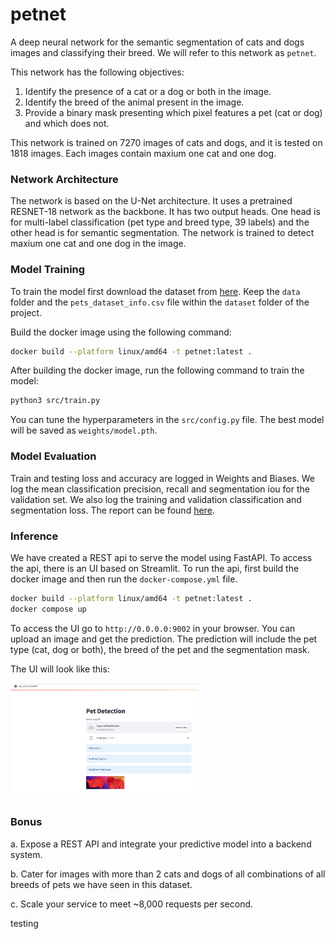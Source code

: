 # petnet

A deep neural network for the semantic segmentation of cats and dogs images and classifying their breed. We will refer to this network as `petnet`.

This network has the following objectives:

1. Identify the presence of a cat or a dog or both in the image.
2. Identify the breed of the animal present in the image.
3. Provide a binary mask presenting which pixel features a pet (cat or dog) and which does not.

This network is trained on 7270 images of cats and dogs, and it is tested on 1818 images. Each images contain maxium one cat and one dog. 

### Network Architecture
The network is based on the U-Net architecture. It uses a pretrained RESNET-18 network as the backbone. It has two output heads. One head is for multi-label classification (pet type and breed type, 39 labels) and the other head is for semantic segmentation. The network is trained to detect maxium one cat and one dog in the image.

### Model Training
To train the model first download the dataset from [here](https://github.com/harrison-ai/hai-tech-tasks/releases/download/v0.1/cats_and_dogs.zip). Keep the `data` folder and the `pets_dataset_info.csv` file within the `dataset` folder of the project.

Build the docker image using the following command:
```bash
docker build --platform linux/amd64 -t petnet:latest .
```

After building the docker image, run the following command to train the model:
```bash
python3 src/train.py
```

You can tune the hyperparameters in the `src/config.py` file. The best model will be saved as `weights/model.pth`.





### Model Evaluation
Train and testing loss and accuracy are logged in Weights and Biases. We log the mean classification precision, recall and segmentation iou for the validation set. We also log the training and validation classification and segmentation loss. The report can be found [here](https://api.wandb.ai/links/qmaruf/48qzjuz9). 



### Inference
We have created a REST api to serve the model using FastAPI. To access the api, there is an UI based on Streamlit. To run the api, first build the docker image and then run the `docker-compose.yml` file.

```bash
docker build --platform linux/amd64 -t petnet:latest .
docker compose up
```

To access the UI go to `http://0.0.0.0:9002` in your browser. You can upload an image and get the prediction. The prediction will include the pet type (cat, dog or both), the breed of the pet and the segmentation mask.

The UI will look like this:

<img src="imgs/inf.png" width="300">



### Bonus

a. Expose a REST API and integrate your predictive model into a backend system. 

b. Cater for images with more than 2 cats and dogs of all combinations of all breeds of pets we have seen in this dataset. 

c. Scale your service to meet ~8,000 requests per second.

testing